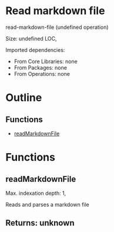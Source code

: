 # Read markdown file

read-markdown-file (undefined operation)

Size: undefined LOC, 
 
Imported dependencies:

- From Core Libraries: none
- From Packages: none
- From Operations: none

# Outline

## Functions

- [readMarkdownFile](#readMarkdownFile)



# Functions

## readMarkdownFile

Max. indexation depth: 1, 

Reads and parses a markdown file

## Returns: unknown

